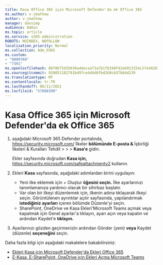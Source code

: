 ```yaml
---
title: Kasa Office 365 için Microsoft Defender'da ek Office 365
ms.author: v-jmathew
author: v-jmathew
manager: dansimp
audience: Admin
ms.topic: article
ms.service: o365-administration
ROBOTS: NOINDEX, NOFOLLOW
localization_priority: Normal
ms.collection: Adm_O365
ms.custom:
- "9000760"
- "7391"
ms.openlocfilehash: 88f06f5d35030a4decaaf3a7b1f8198f42e6913154c27ed426373ad95a291a67
ms.sourcegitcommit: 920051182781bd97ce4d4d6fbd268cb37b84d239
ms.translationtype: MT
ms.contentlocale: tr-TR
ms.lasthandoff: 08/11/2021
ms.locfileid: "57888390"
---
```

# <a name="set-up-safe-attachment-policies-in-microsoft-defender-for-office-365"></a>Kasa Office 365 için Microsoft Defender'da ek Office 365

1. aşağıdaki Microsoft 365 Defender portalında, <https://security.microsoft.com/> İlkeler **bölümünde E-posta &** İşbirliği İlkeleri & Kuralları Tehdit \>  \>  \> **Kasa'e** gidin. 

   Ekler sayfasında doğrudan **Kasa için,** <https://security.microsoft.com/safeattachmentv2> kullanın.

2. Ekleri **Kasa** sayfasında, aşağıdaki adımlardan birini uygulayın:
   - Yeni ilke eklemek için + Oluştur **öğesini seçin.** İlke ayarlarınızı tanımlamanıza yardımcı olacak bir sihirbaz başlatır.
   - Var olan bir ilkeyi düzenlemek için, ilkenin adına tıklayarak ilkeyi seçin. Görüntülenen ayrıntılar açılır sayfasında, yapılandırmak **istediğiniz ayarları** içeren bölümde Düzenle'yi seçin.
   - SharePoint, OneDrive ve Kasa Ekleri'Microsoft Teams açmak veya kapatmak için Genel ayarlar'a tıklayın, ayarı açın veya kapatın ve ardından Kaydet'e **tıklayın.** 

3. Ayarlarınızı gözden geçirmenizin ardından Gönder (yeni) **veya** Kaydet (düzenle) **seçeneğini** seçin.

Daha fazla bilgi için aşağıdaki makalelere bakabilirsiniz:

- [Ekleri Kasa için Microsoft Defender'da Ekleri Office 365](https://docs.microsoft.com/microsoft-365/security/office-365-security/set-up-safe-attachments-policies)
- [E-Kasa, E-SharePoint, OneDrive için Ekleri Açma Microsoft Teams](https://docs.microsoft.com/microsoft-365/security/office-365-security/turn-on-mdo-for-spo-odb-and-teams)
